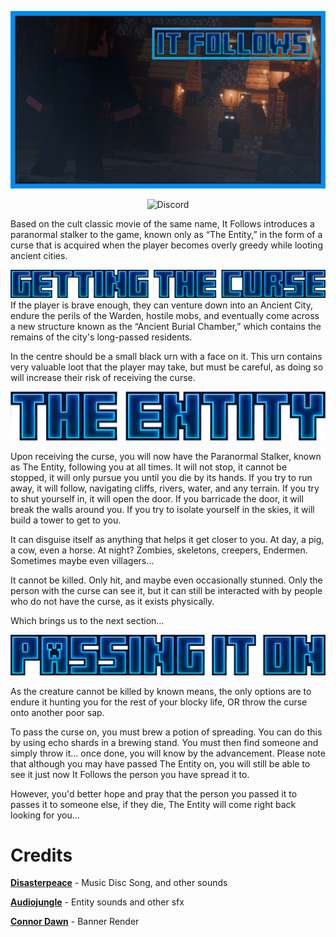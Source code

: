 ![](https://github.com/ThreeTAG/ItFollows/blob/main/media/banner/banner_if.png?raw=true)

<div style="text-align: center;">

![Discord](https://img.shields.io/discord/116908382878695430?style=for-the-badge&logo=discord&logoColor=f9dd55&label=Discord&color=f9dd55&link=https%3A%2F%2Fdiscord.gg%2FGATzmppJms)

</div>

Based on the cult classic movie of the same name, It Follows introduces a paranormal stalker to the game, known only as “The Entity,” in the form of a curse that is acquired when the player becomes overly greedy while looting ancient cities.

![](https://github.com/ThreeTAG/ItFollows/blob/main/media/gettingcurse.png?raw=true)
If the player is brave enough, they can venture down into an Ancient City, endure the perils of the Warden, hostile mobs, and eventually come across a new structure known as the “Ancient Burial Chamber,” which contains the remains of the city's long-passed residents.

In the centre should be a small black urn with a face on it. This urn contains very valuable loot that the player may take, but must be careful, as doing so will increase their risk of receiving the curse.

![](https://github.com/ThreeTAG/ItFollows/blob/main/media/theentitty.png?raw=true)

Upon receiving the curse, you will now have the Paranormal Stalker, known as The Entity, following you at all times. It will not stop, it cannot be stopped, it will only pursue you until you die by its hands. 
If you try to run away, it will follow, navigating cliffs, rivers, water, and any terrain. 
If you try to shut yourself in, it will open the door. If you barricade the door, it will break the walls around you. If you try to isolate yourself in the skies, it will build a tower to get to you.

It can disguise itself as anything that helps it get closer to you. At day, a pig, a cow, even a horse. 
At night? Zombies, skeletons, creepers, Endermen. Sometimes maybe even villagers…

It cannot be killed. Only hit, and maybe even occasionally stunned. Only the person with the curse can see it, but it can still be interacted with by people who do not have the curse, as it exists physically. 

Which brings us to the next section…

![](https://github.com/ThreeTAG/ItFollows/blob/main/media/passingiton.png?raw=true)

As the creature cannot be killed by known means, the only options are to endure it hunting you for the rest of your blocky life, OR throw the curse onto another poor sap.

To pass the curse on, you must brew a potion of spreading. You can do this by using echo shards in a brewing stand. 
You must then find someone and simply throw it… once done, you will know by the advancement. Please note that although you may have passed The Entity on, you will still be able to see it just now It Follows the person you have spread it to. 

However, you'd better hope and pray that the person you passed it to passes it to someone else, if they die, The Entity will come right back looking for you…

# Credits
**[Disasterpeace](https://disasterpeace.com/)** - Music Disc Song, and other sounds

**[Audiojungle](https://audiojungle.net/)** - Entity sounds and other sfx

**[Connor Dawn](https://twitter.com/TheConnorDawn)** - Banner Render
